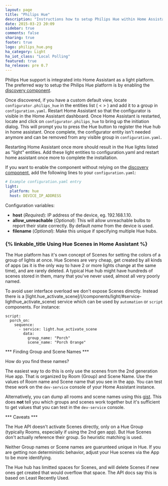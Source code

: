 ```yaml
---
layout: page
title: "Philips Hue"
description: "Instructions how to setup Philips Hue within Home Assistant."
date: 2015-03-23 20:09
sidebar: true
comments: false
sharing: true
footer: true
logo: philips_hue.png
ha_category: Light
ha_iot_class: "Local Polling"
featured: true
ha_release: pre 0.7
---
```


Philips Hue support is integrated into Home Assistant as a light platform. The preferred way to setup the Philips Hue platform is by enabling the [discovery component](/components/discovery/).

Once discovered, if you have a custom default view, locate `configurator.philips_hue` in the entities list ( < > ) and add it to a group in `configuration.yaml`. Restart Home Assistant so that the configurator is visible in the Home Assistant dashboard. Once Home Assistant is restarted, locate and click on `configurator.philips_hue` to bring up the initiation dialog. This will prompt you to press the Hue button to register the Hue hub in home assistant. Once complete, the configurator entity isn't needed anymore and can be removed from any visible group in `configuration.yaml`.

Restarting Home Assistant once more should result in the Hue lights listed as "light" entities. Add these light entities to configuration.yaml and restart home assistant once more to complete the installation.

If you want to enable the component without relying on the [discovery component](/components/discovery/), add the following lines to your `configuration.yaml`:

```yaml
# Example configuration.yaml entry
light:
  platform: hue
  host: DEVICE_IP_ADDRESS
```

Configuration variables:

- **host** (*Required*): IP address of the device, eg. 192.168.1.10.
- **allow_unreachable** (*Optional*):  This will allow unreachable bulbs to report their state correctly. By default *name* from the device is used.
- **filename** (*Optional*): Make this unique if specifying multiple Hue hubs.

### {% linkable_title Using Hue Scenes in Home Assistant %} ###

The Hue platform has it's own concept of Scenes for setting the colors
of a group of lights at once. Hue Scenes are very cheap, get created
by all kinds of apps (as it is the only way to have 2 or more lights
change at the same time), and are rarely deleted. A typical Hue hub
might have hundreds of scenes stored in them, many that you've never
used, almost all very poorly named.

To avoid user interface overload we don't expose Scenes
directly. Instead there is a
[light.hue_activate_scene]/(/components/light/#service-lighthue_activate_scene)
service which can be used by `automation` or `script` components. For
instance:

```
script:
  porch_on:
    sequence:
      - service: light.hue_activate_scene
        data:
          group_name: "Porch"
          scene_name: "Porch Orange"
```

*** Finding Group and Scene Names ***

How do you find these names?

The easiest way to do this is only use the scenes from the 2nd
generation Hue app. That is organized by Room (Group) and Scene
Name. Use the values of Room name and Scene name that you see in the
app. You can test these work on the `dev-service` console of your Home
Assistant instance.

Alternatively, you can dump all rooms and scene names using this
[gist](https://gist.github.com/sdague/5479b632e0fce931951c0636c39a9578). This
does **not** tell you which groups and scenes work together but it's
sufficient to get values that you can test in the `dev-service` console.

*** Caveats ***

The Hue API doesn't activate Scenes directly, only on a Hue Group
(typically Rooms, especially if using the 2nd gen app). But Hue Scenes
don't actually reference their group. So heuristic matching is used.

Neither Group names or Scene names are guarunteed unique in Hue. If
you are getting non deterministic behavior, adjust your Hue scenes via
the App to be more identifying.

The Hue hub has limitted spaces for Scenes, and will delete Scenes if
new ones get created that would overflow that space. The API docs say
this is based on Least Recently Used.
